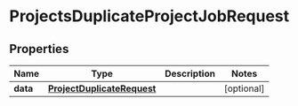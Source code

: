 

# ProjectsDuplicateProjectJobRequest


## Properties

| Name | Type | Description | Notes |
|------------ | ------------- | ------------- | -------------|
|**data** | [**ProjectDuplicateRequest**](ProjectDuplicateRequest.md) |  |  [optional] |



